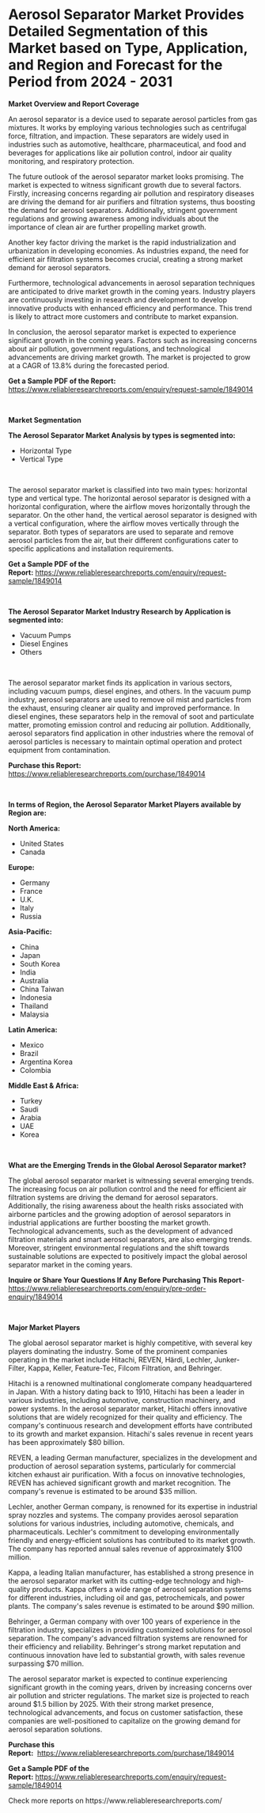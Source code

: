 <p><h1>Aerosol Separator Market Provides Detailed Segmentation of this Market based on Type, Application, and Region and Forecast for the Period from 2024 - 2031</h1></p><p><strong>Market Overview and Report Coverage</strong></p>
<p><p>An aerosol separator is a device used to separate aerosol particles from gas mixtures. It works by employing various technologies such as centrifugal force, filtration, and impaction. These separators are widely used in industries such as automotive, healthcare, pharmaceutical, and food and beverages for applications like air pollution control, indoor air quality monitoring, and respiratory protection.</p><p>The future outlook of the aerosol separator market looks promising. The market is expected to witness significant growth due to several factors. Firstly, increasing concerns regarding air pollution and respiratory diseases are driving the demand for air purifiers and filtration systems, thus boosting the demand for aerosol separators. Additionally, stringent government regulations and growing awareness among individuals about the importance of clean air are further propelling market growth.</p><p>Another key factor driving the market is the rapid industrialization and urbanization in developing economies. As industries expand, the need for efficient air filtration systems becomes crucial, creating a strong market demand for aerosol separators.</p><p>Furthermore, technological advancements in aerosol separation techniques are anticipated to drive market growth in the coming years. Industry players are continuously investing in research and development to develop innovative products with enhanced efficiency and performance. This trend is likely to attract more customers and contribute to market expansion.</p><p>In conclusion, the aerosol separator market is expected to experience significant growth in the coming years. Factors such as increasing concerns about air pollution, government regulations, and technological advancements are driving market growth. The market is projected to grow at a CAGR of 13.8% during the forecasted period.</p></p>
<p><strong>Get a Sample PDF of the Report:</strong> <a href="https://www.reliableresearchreports.com/enquiry/request-sample/1849014">https://www.reliableresearchreports.com/enquiry/request-sample/1849014</a></p>
<p>&nbsp;</p>
<p><strong>Market Segmentation</strong></p>
<p><strong>The Aerosol Separator Market Analysis by types is segmented into:</strong></p>
<p><ul><li>Horizontal Type</li><li>Vertical Type</li></ul></p>
<p>&nbsp;</p>
<p><p>The aerosol separator market is classified into two main types: horizontal type and vertical type. The horizontal aerosol separator is designed with a horizontal configuration, where the airflow moves horizontally through the separator. On the other hand, the vertical aerosol separator is designed with a vertical configuration, where the airflow moves vertically through the separator. Both types of separators are used to separate and remove aerosol particles from the air, but their different configurations cater to specific applications and installation requirements.</p></p>
<p><strong>Get a Sample PDF of the Report:</strong>&nbsp;<a href="https://www.reliableresearchreports.com/enquiry/request-sample/1849014">https://www.reliableresearchreports.com/enquiry/request-sample/1849014</a></p>
<p>&nbsp;</p>
<p><strong>The Aerosol Separator Market Industry Research by Application is segmented into:</strong></p>
<p><ul><li>Vacuum Pumps</li><li>Diesel Engines</li><li>Others</li></ul></p>
<p>&nbsp;</p>
<p><p>The aerosol separator market finds its application in various sectors, including vacuum pumps, diesel engines, and others. In the vacuum pump industry, aerosol separators are used to remove oil mist and particles from the exhaust, ensuring cleaner air quality and improved performance. In diesel engines, these separators help in the removal of soot and particulate matter, promoting emission control and reducing air pollution. Additionally, aerosol separators find application in other industries where the removal of aerosol particles is necessary to maintain optimal operation and protect equipment from contamination.</p></p>
<p><strong>Purchase this Report:</strong>&nbsp; <a href="https://www.reliableresearchreports.com/purchase/1849014">https://www.reliableresearchreports.com/purchase/1849014</a></p>
<p>&nbsp;</p>
<p><strong>In terms of Region, the Aerosol Separator Market Players available by Region are:</strong></p>
<p>
    <p> <strong> North America: </strong>
        <ul>
            <li>United States</li>
            <li>Canada</li>
        </ul>
        </p> 
    <p> <strong> Europe: </strong>
        <ul>
            <li>Germany</li>
            <li>France</li>
            <li>U.K.</li>
            <li>Italy</li>
            <li>Russia</li>
        </ul>
        </p> 
    <p> <strong> Asia-Pacific: </strong>
        <ul>
            <li>China</li>
            <li>Japan</li>
            <li>South Korea</li>
            <li>India</li>
            <li>Australia</li>
            <li>China Taiwan</li>
            <li>Indonesia</li>
            <li>Thailand</li>
            <li>Malaysia</li>
        </ul>
        </p> 
    <p> <strong> Latin America: </strong>
        <ul>
            <li>Mexico</li>
            <li>Brazil</li>
            <li>Argentina Korea</li>
            <li>Colombia</li>
        </ul>
        </p> 
    <p> <strong> Middle East & Africa: </strong>
        <ul>
            <li>Turkey</li>
            <li>Saudi</li>
            <li>Arabia</li>
            <li>UAE</li>
            <li>Korea</li>
        </ul>
    </p>
    </p>
<p>&nbsp;</p>
<p><strong>What are the Emerging Trends in the Global Aerosol Separator market?</strong></p>
<p><p>The global aerosol separator market is witnessing several emerging trends. The increasing focus on air pollution control and the need for efficient air filtration systems are driving the demand for aerosol separators. Additionally, the rising awareness about the health risks associated with airborne particles and the growing adoption of aerosol separators in industrial applications are further boosting the market growth. Technological advancements, such as the development of advanced filtration materials and smart aerosol separators, are also emerging trends. Moreover, stringent environmental regulations and the shift towards sustainable solutions are expected to positively impact the global aerosol separator market in the coming years.</p></p>
<p><strong>Inquire or Share Your Questions If Any Before Purchasing This Report</strong>- <a href="https://www.reliableresearchreports.com/enquiry/pre-order-enquiry/1849014">https://www.reliableresearchreports.com/enquiry/pre-order-enquiry/1849014</a></p>
<p>&nbsp;</p>
<p><strong>Major Market Players</strong></p>
<p><p>The global aerosol separator market is highly competitive, with several key players dominating the industry. Some of the prominent companies operating in the market include Hitachi, REVEN, Härdi, Lechler, Junker-Filter, Kappa, Keller, Feature-Tec, Filcom Filtration, and Behringer. </p><p>Hitachi is a renowned multinational conglomerate company headquartered in Japan. With a history dating back to 1910, Hitachi has been a leader in various industries, including automotive, construction machinery, and power systems. In the aerosol separator market, Hitachi offers innovative solutions that are widely recognized for their quality and efficiency. The company's continuous research and development efforts have contributed to its growth and market expansion. Hitachi's sales revenue in recent years has been approximately $80 billion.</p><p>REVEN, a leading German manufacturer, specializes in the development and production of aerosol separation systems, particularly for commercial kitchen exhaust air purification. With a focus on innovative technologies, REVEN has achieved significant growth and market recognition. The company's revenue is estimated to be around $35 million.</p><p>Lechler, another German company, is renowned for its expertise in industrial spray nozzles and systems. The company provides aerosol separation solutions for various industries, including automotive, chemicals, and pharmaceuticals. Lechler's commitment to developing environmentally friendly and energy-efficient solutions has contributed to its market growth. The company has reported annual sales revenue of approximately $100 million.</p><p>Kappa, a leading Italian manufacturer, has established a strong presence in the aerosol separator market with its cutting-edge technology and high-quality products. Kappa offers a wide range of aerosol separation systems for different industries, including oil and gas, petrochemicals, and power plants. The company's sales revenue is estimated to be around $90 million.</p><p>Behringer, a German company with over 100 years of experience in the filtration industry, specializes in providing customized solutions for aerosol separation. The company's advanced filtration systems are renowned for their efficiency and reliability. Behringer's strong market reputation and continuous innovation have led to substantial growth, with sales revenue surpassing $70 million.</p><p>The aerosol separator market is expected to continue experiencing significant growth in the coming years, driven by increasing concerns over air pollution and stricter regulations. The market size is projected to reach around $1.5 billion by 2025. With their strong market presence, technological advancements, and focus on customer satisfaction, these companies are well-positioned to capitalize on the growing demand for aerosol separation solutions.</p></p>
<p><strong>Purchase this Report:</strong>&nbsp;&nbsp;<a href="https://www.reliableresearchreports.com/purchase/1849014">https://www.reliableresearchreports.com/purchase/1849014</a></p>
<p></p>
<p><strong>Get a Sample PDF of the Report:</strong>&nbsp;<a href="https://www.reliableresearchreports.com/enquiry/request-sample/1849014">https://www.reliableresearchreports.com/enquiry/request-sample/1849014</a></p>
<p>Check more reports on https://www.reliableresearchreports.com/</p>